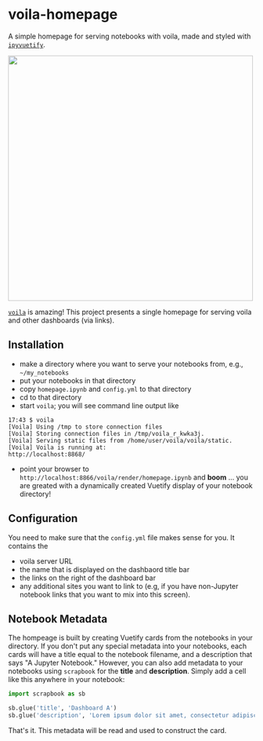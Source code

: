 
# voila-homepage
A simple homepage for serving notebooks with voila, made and styled with [`ipyvuetify`](https://github.com/mariobuikhuizen/ipyvuetify).

<img src="https://user-images.githubusercontent.com/16124573/62651426-fca3cd80-b926-11e9-8256-e0677f88625b.png" width="500">

[`voila`](https://github.com/QuantStack/voila) is amazing! This project presents a single homepage for serving voila and other dashboards (via links).

## Installation

- make a directory where you want to serve your notebooks from, e.g., `~/my_notebooks`
- put your notebooks in that directory
- copy `homepage.ipynb` and `config.yml` to that directory
- cd to that directory
- start <kbd>`voila`</kbd>; you will see command line output like

```
17:43 $ voila
[Voila] Using /tmp to store connection files
[Voila] Storing connection files in /tmp/voila_r_kwka3j.
[Voila] Serving static files from /home/user/voila/voila/static.
[Voila] Voila is running at:
http://localhost:8868/
```

- point your browser to `http://localhost:8866/voila/render/homepage.ipynb` and **boom** ... you are greated with a dynamically created Vuetify display of your notebook directory!

## Configuration

You need to make sure that the `config.yml` file makes sense for you. It contains the
- voila server URL
- the name that is displayed on the dashbaord title bar
- the links on the right of the dashboard bar
- any additional sites you want to link to (e.g, if you have non-Jupyter notebook links that you want to mix into this screen).

## Notebook Metadata

The hompeage is built by creating Vuetify cards from the notebooks in your directory. If you don't put any special metadata into your notebooks, each cards will have a title equal to the notebook filename, and a description that says "A Jupyter Notebook." However, you can also add metadata to your notebooks using `scrapbook` for the **title** and **description**. Simply add a cell like this anywhere in your notebook:

```python
import scrapbook as sb

sb.glue('title', 'Dashboard A')
sb.glue('description', 'Lorem ipsum dolor sit amet, consectetur adipiscing elit.')
```

That's it. This metadata will be read and used to construct the card.
